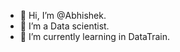 - 👋 Hi, I’m @Abhishek.
- 👀 I’m a Data scientist.
- 🌱 I’m currently learning in DataTrain.


<!---
Abhishekashish/Abhishekashish is a ✨ special ✨ repository because its `README.md` (this file) appears on your GitHub profile.
You can click the Preview link to take a look at your changes.
--->
